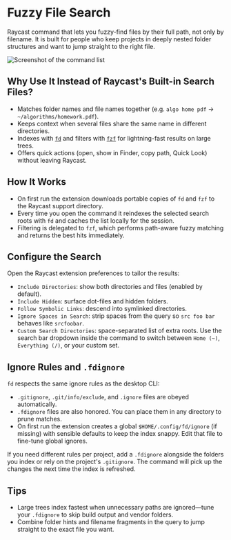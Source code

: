 # Fuzzy File Search

Raycast command that lets you fuzzy-find files by their full path, not only by filename. It is built for people who keep projects in deeply nested folder structures and want to jump straight to the right file.

![Screenshot of the command list](./metadata/fuzzy-file-search-1.png)

## Why Use It Instead of Raycast's Built-in Search Files?

- Matches folder names and file names together (e.g. `algo home pdf` → `~/algorithms/homework.pdf`).
- Keeps context when several files share the same name in different directories.
- Indexes with [`fd`](https://github.com/sharkdp/fd) and filters with [`fzf`](https://github.com/junegunn/fzf) for lightning-fast results on large trees.
- Offers quick actions (open, show in Finder, copy path, Quick Look) without leaving Raycast.

## How It Works

- On first run the extension downloads portable copies of `fd` and `fzf` to the Raycast support directory.
- Every time you open the command it reindexes the selected search roots with `fd` and caches the list locally for the session.
- Filtering is delegated to `fzf`, which performs path-aware fuzzy matching and returns the best hits immediately.

## Configure the Search

Open the Raycast extension preferences to tailor the results:

- `Include Directories`: show both directories and files (enabled by default).
- `Include Hidden`: surface dot-files and hidden folders.
- `Follow Symbolic Links`: descend into symlinked directories.
- `Ignore Spaces in Search`: strip spaces from the query so `src foo bar` behaves like `srcfoobar`.
- `Custom Search Directories`: space-separated list of extra roots. Use the search bar dropdown inside the command to switch between `Home (~)`, `Everything (/)`, or your custom set.

## Ignore Rules and `.fdignore`

`fd` respects the same ignore rules as the desktop CLI:

- `.gitignore`, `.git/info/exclude`, and `.ignore` files are obeyed automatically.
- `.fdignore` files are also honored. You can place them in any directory to prune matches.
- On first run the extension creates a global `$HOME/.config/fd/ignore` (if missing) with sensible defaults to keep the index snappy.
  Edit that file to fine-tune global ignores.

If you need different rules per project, add a `.fdignore` alongside the folders you index or rely on the project's `.gitignore`. The command will pick up the changes the next time the index is refreshed.

## Tips

- Large trees index fastest when unnecessary paths are ignored—tune your `.fdignore` to skip build output and vendor folders.
- Combine folder hints and filename fragments in the query to jump straight to the exact file you want.
